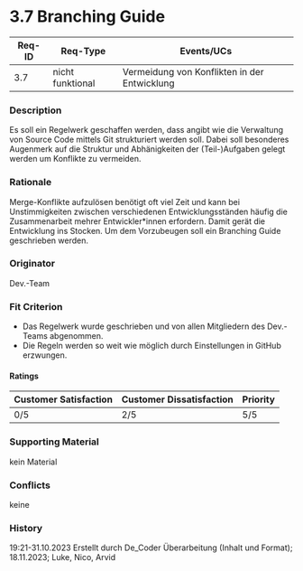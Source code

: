 # 3.7 Branching Guide

| Req-ID | Req-Type         | Events/UCs                                   |
| ------ | ---------------- | -------------------------------------------- |
| 3.7    | nicht funktional | Vermeidung von Konflikten in der Entwicklung |

### Description
Es soll ein Regelwerk geschaffen werden, dass angibt wie die Verwaltung von Source Code mittels Git strukturiert werden soll. Dabei soll besonderes Augenmerk auf die Struktur und Abhänigkeiten der (Teil-)Aufgaben gelegt werden um Konflikte zu vermeiden.

### Rationale
Merge-Konflikte aufzulösen benötigt oft viel Zeit und kann bei Unstimmigkeiten zwischen verschiedenen Entwicklungsständen häufig die Zusammenarbeit mehrer Entwickler*innen erfordern. Damit gerät die Entwicklung ins Stocken. Um dem Vorzubeugen soll ein Branching Guide geschrieben werden.

### Originator
Dev.-Team

### Fit Criterion
- Das Regelwerk wurde geschrieben und von allen Mitgliedern des Dev.-Teams abgenommen.
- Die Regeln werden so weit wie möglich durch Einstellungen in GitHub erzwungen.

#### Ratings
| Customer Satisfaction | Customer Dissatisfaction | Priority |
| -------------------- | ----------------------- | -------- |
| 0/5                    | 2/5                       | 5/5        |

### Supporting Material
kein Material

### Conflicts
keine

### History
19:21-31.10.2023 Erstellt durch De_Coder
Überarbeitung (Inhalt und Format); 18.11.2023; Luke, Nico, Arvid
